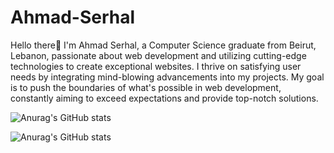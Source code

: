 # Ahmad-Serhal

Hello there👋
I'm Ahmad Serhal, a Computer Science graduate from Beirut, Lebanon, passionate about web development and utilizing cutting-edge technologies to create exceptional websites. I thrive on satisfying user needs by integrating mind-blowing advancements into my projects. My goal is to push the boundaries of what's possible in web development, constantly aiming to exceed expectations and provide top-notch solutions.

![Anurag's GitHub stats](https://github-readme-stats.vercel.app/api?username=AhmadSerhall&hide=contribs,prs)

![Anurag's GitHub stats](https://github-readme-stats.vercel.app/api?username=AhmadSerhall&show=reviews,discussions_started,discussions_answered,prs_merged,prs_merged_percentage)
